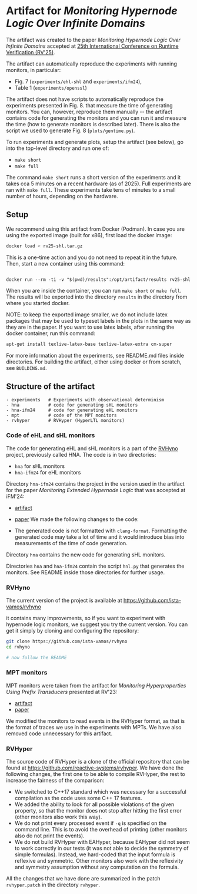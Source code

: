 # Artifact for *Monitoring Hypernode Logic Over Infinite Domains*

The artifact was created to the paper *Monitoring Hypernode Logic Over Infinite Domains*
accepted at
[25th International Conference on Runtime Verification (RV'25)](https://rv25.isec.tugraz.at/).

The artifact can automatically reproduce the experiments with running monitors,
in particular:
 - Fig. 7 (`experiments/ehl-shl` and `experiments/ifm24`),
 - Table 1 (`experiments/openssl`)

The artifact does not have scripts to automatically reproduce the experiments presented
in Fig. 8. that measure the time of generating monitors.
You can, however, reproduce them manually -- the artifact contains code for generating the monitors
and you can run it and measure the time (how to generate monitors is described later).
There is also the script we used to generate Fig. 8 (`plots/gentime.py`).

To run experiments and generate plots, setup the artifact (see below),
go into the top-level directory and run one of:

 - `make short`
 - `make full`

The command `make short` runs a short version of the experiments and it takes cca 5 minutes on a
recent hardware (as of 2025).
Full experiments are ran with `make full`. These experiments take tens of minutes to a small number
of hours, depending on the hardware.

## Setup

We recommend using this artifact from Docker (Podman).
In case you are using the exported image (built for x86),
first load the docker image:

```sh
docker load < rv25-shl.tar.gz
```

This is a one-time action and you do not need to repeat it in the future.
Then, start a new container using this command:

```

docker run --rm -ti -v "$(pwd)/results":/opt/artifact/results rv25-shl
```

When you are inside the container, you can run `make short` or `make full`.
The results will be exported into the directory `results` in the directory
from where you started docker.

NOTE: to keep the exported image smaller, we do not include latex packages
that may be used to typeset labels in the plots in the same way as they are
in the paper. If you want to use latex labels, after running the docker container,
run this command:

```sh
apt-get install texlive-latex-base texlive-latex-extra cm-super
```

For more information about the experiments, see README.md files inside directories.
For building the artifact, either using docker or from scratch, see `BUILDING.md`.


## Structure of the artifact

```
- experiments   # Experiments with observational determinism
- hna           # code for generating sHL monitors
- hna-ifm24     # code for generating eHL monitors
- mpt           # code of the MPT monitors
- rvhyper       # RVHyper (HyperLTL monitors)
```

### Code of eHL and sHL monitors

The code for generating eHL and sHL monitors is a part of the
[RVHyno](https://github.com/ista-vamos/rvhyno) project, previously called HNA.
The code is in two directories:
 - `hna`        for sHL monitors
 - `hna-ifm24`  for eHL monitors

Directory `hna-ifm24` contains the project in the version used in the artifact
for the paper _Monitoring Extended Hypernode Logic_ that was accepted at iFM'24:
 - [artifact](https://doi.org/10.5281/zenodo.13294507)
 - [paper](https://doi.org/10.1007/978-3-031-76554-4_9)
We made the following changes to the code:

- The generated code is not formatted with `clang-format`. Formatting the generated
  code may take a lot of time and it would introduce bias into measurements of the time
  of code generation.

Directory `hna` contains the new code for generating sHL monitors.

Directories `hna` and `hna-ifm24` contain the script `hnl.py` that generates the monitors.
See README inside those directories for further usage.

### RVHyno

The current version of the project is available at
<https://github.com/ista-vamos/rvhyno>

it contains many improvements, so if you want to experiment with hypernode logic monitors,
we suggest you try the current version.
You can get it simply by cloning and configuring the repository:

```sh
git clone https://github.com/ista-vamos/rvhyno
cd rvhyno

# now follow the README
```

### MPT monitors

MPT monitors were taken from the artifact for _Monitoring Hyperproperties Using Prefix Transducers_
presented at RV'23:

 - [artifact](https://doi.org/10.5281/zenodo.8191722)
 - [paper](https://link.springer.com/chapter/10.1007/978-3-031-44267-4_9)

We modified the monitors to read events in the RVHyper format, as that is the format of traces
we use in the experiments with MPTs. We have also removed code unnecessary for this artifact.


### RVHyper

The source code of RVHyper is a clone of the official repository that can be found
at <https://github.com/reactive-systems/rvhyper>.
We have done the following changes, the first one to be able to compile RVHyper,
the rest to increase the fairness of the comparison:

- We switched to C++17 standard which was necessary for a successful compilation as the code uses
   some C++ 17 features.
- We added the ability to look for all possible violations of the given property, so that the monitor
   does not stop after hitting the first error (other monitors also work this way).
- We do not print every processed event if `-q` is specified on the command line. This is to avoid the overhead of printing (other monitors also do not print the events).
- We do not build RVHyper with EAHyper, because EAHyper did not seem to work correctly in our tests (it was not able to decide the symmetry of simple formulas).
   Instead, we hard-coded that the input formula is reflexive and symmetric. Other monitors also work with the reflexivity and symmetry assumption without any computation on the formula.

All the changes that we have done are summarized in the patch `rvhyper.patch` in the directory `rvhyper`.

